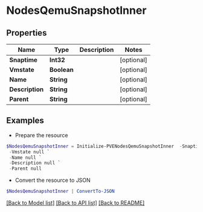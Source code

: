 # NodesQemuSnapshotInner
## Properties

Name | Type | Description | Notes
------------ | ------------- | ------------- | -------------
**Snaptime** | **Int32** |  | [optional] 
**Vmstate** | **Boolean** |  | [optional] 
**Name** | **String** |  | [optional] 
**Description** | **String** |  | [optional] 
**Parent** | **String** |  | [optional] 

## Examples

- Prepare the resource
```powershell
$NodesQemuSnapshotInner = Initialize-PVENodesQemuSnapshotInner  -Snaptime null `
 -Vmstate null `
 -Name null `
 -Description null `
 -Parent null
```

- Convert the resource to JSON
```powershell
$NodesQemuSnapshotInner | ConvertTo-JSON
```

[[Back to Model list]](../README.md#documentation-for-models) [[Back to API list]](../README.md#documentation-for-api-endpoints) [[Back to README]](../README.md)


